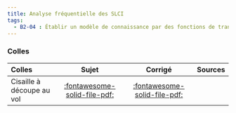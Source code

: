 ```yaml
---
title: Analyse fréquentielle des SLCI 
tags:
  - B2-04 : Établir un modèle de connaissance par des fonctions de transfert.
---
```





### Colles 
 
| Colles | Sujet | Corrigé | Sources  | 
| :-------------- | :---: | :-----: | :------: | 
| Cisaille à découpe au vol | [:fontawesome-solid-file-pdf:](http://xpessoles-cpge.fr/pdf/Cy_01_Ch_02_Colle_02_Cisaille_Sujet.pdf) | [:fontawesome-solid-file-pdf:](http://xpessoles-cpge.fr/pdf/Cy_01_Ch_02_Colle_02_Cisaille_Corrige.pdf) | 


